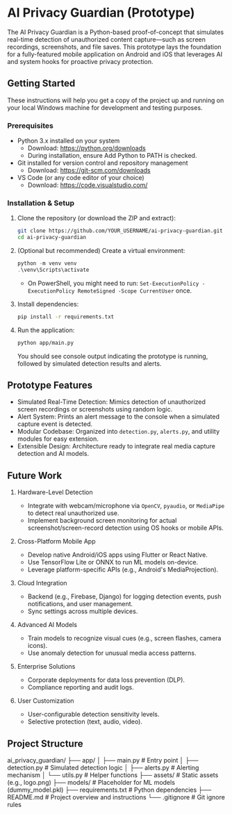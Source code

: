 # AI Privacy Guardian (Prototype)

The AI Privacy Guardian is a Python-based proof-of-concept that simulates real-time detection of unauthorized content capture—such as screen recordings, screenshots, and file saves. This prototype lays the foundation for a fully-featured mobile application on Android and iOS that leverages AI and system hooks for proactive privacy protection.

## Getting Started

These instructions will help you get a copy of the project up and running on your local Windows machine for development and testing purposes.

### Prerequisites

- Python 3.x installed on your system
  - Download: https://python.org/downloads
  - During installation, ensure Add Python to PATH is checked.
- Git installed for version control and repository management
  - Download: https://git-scm.com/downloads
- VS Code (or any code editor of your choice)
  - Download: https://code.visualstudio.com/

### Installation & Setup

1. Clone the repository (or download the ZIP and extract):
   ```bash
   git clone https://github.com/YOUR_USERNAME/ai-privacy-guardian.git
   cd ai-privacy-guardian
   ```

2. (Optional but recommended) Create a virtual environment:
   ```powershell
   python -m venv venv
   .\venv\Scripts\activate
   ```
   - On PowerShell, you might need to run: `Set-ExecutionPolicy -ExecutionPolicy RemoteSigned -Scope CurrentUser` once.

3. Install dependencies:
   ```bash
   pip install -r requirements.txt
   ```

4. Run the application:
   ```bash
   python app/main.py
   ```

   You should see console output indicating the prototype is running, followed by simulated detection results and alerts.

## Prototype Features

- Simulated Real-Time Detection: Mimics detection of unauthorized screen recordings or screenshots using random logic.
- Alert System: Prints an alert message to the console when a simulated capture event is detected.
- Modular Codebase: Organized into `detection.py`, `alerts.py`, and utility modules for easy extension.
- Extensible Design: Architecture ready to integrate real media capture detection and AI models.

## Future Work

1. Hardware-Level Detection
   - Integrate with webcam/microphone via `OpenCV`, `pyaudio`, or `MediaPipe` to detect real unauthorized use.
   - Implement background screen monitoring for actual screenshot/screen-record detection using OS hooks or mobile APIs.

2. Cross-Platform Mobile App
   - Develop native Android/iOS apps using Flutter or React Native.
   - Use TensorFlow Lite or ONNX to run ML models on-device.
   - Leverage platform-specific APIs (e.g., Android's MediaProjection).

3. Cloud Integration
   - Backend (e.g., Firebase, Django) for logging detection events, push notifications, and user management.
   - Sync settings across multiple devices.

4. Advanced AI Models
   - Train models to recognize visual cues (e.g., screen flashes, camera icons).
   - Use anomaly detection for unusual media access patterns.

5. Enterprise Solutions
   - Corporate deployments for data loss prevention (DLP).
   - Compliance reporting and audit logs.

6. User Customization
   - User-configurable detection sensitivity levels.
   - Selective protection (text, audio, video).

## Project Structure
ai_privacy_guardian/
├── app/
│   ├── main.py       # Entry point
│   ├── detection.py  # Simulated detection logic
│   ├── alerts.py     # Alerting mechanism
│   └── utils.py      # Helper functions
├── assets/           # Static assets (e.g., logo.png)
├── models/           # Placeholder for ML models (dummy_model.pkl)
├── requirements.txt  # Python dependencies
├── README.md         # Project overview and instructions
└── .gitignore        # Git ignore rules
